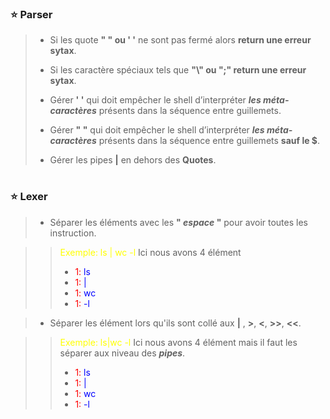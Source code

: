 ### ⭐ Parser

>- Si les quote **" " ou ' '** ne sont pas fermé alors **return une erreur sytax**.
>
> - Si les caractère spéciaux tels que **"\\" ou ";" return une erreur sytax**.
>
> - Gérer **' '** qui doit empêcher le shell d’interpréter ***les méta-caractères***
présents dans la séquence entre guillemets.
>
> - Gérer **" "** qui doit empêcher le shell d’interpréter ***les méta-caractères***
présents dans la séquence entre guillemets **sauf le $**.
>
> - Gérer les pipes **|** en dehors des **Quotes**.
#
### ⭐ Lexer

> - Séparer les éléments avec les **"  *espace* "** pour avoir toutes les instruction.

> > <span style="color:yellow">Exemple: ls | wc -l</span> Ici nous avons 4 élément 
 > > - <span style="color:red">1:</span><span style="color:blue"> ls</span>
 > > - <span style="color:red">1:</span><span style="color:blue"> |</span>
 > > - <span style="color:red">1:</span><span style="color:blue"> wc</span>
  > > - <span style="color:red">1:</span><span style="color:blue"> -l</span>

> - Séparer les élément lors qu'ils sont collé aux **|** , **>**, **<**, **>>**, **<<**.

> > <span style="color:yellow">Exemple: ls|wc -l</span> Ici nous avons 4 élément mais il faut les séparer aux niveau des ***pipes***.
 > > - <font style="color:red">1:</font><font style="color:blue"> ls</font>
 > > - <span style="color:red">1:</span><span style="color:blue"> |</span>
 > > - <span style="color:red">1:</span><span style="color:blue"> wc</span>
  > > - <span style="color:red">1:</span><span style="color:blue"> -l</span>
#